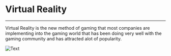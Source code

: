  # Virtual Reality  

---
Virtual Reality is the new method of gaming that most companies are implementing into the gaming world that has been
doing very well with the gaming community and has attracted alot of popularity.


![Text](https://images.anandtech.com/doci/9921/oculus_rift_vr_hardware_bundle_678_678x452.jpg)
